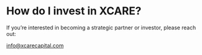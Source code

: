 # How do I invest in XCARE?

If you’re interested in becoming a strategic partner or investor, please reach out:

[info@xcarecapital.com](mailto:info@xcarecapital.com)
